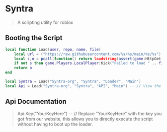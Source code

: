 # Syntra
> A scripting utility for roblox 

## Booting the Script
```lua
local function Load(user, repo, name, file)
    local url = ("https://raw.githubusercontent.com/%s/%s/main/%s/%s"):format(user, repo, name, file)
    local s,o = pcall(function() return loadstring(assert(game:HttpGet(url), "HttpGet failed"))() end) 
    if not s then game.Players.LocalPlayer:Kick("Failed to load " .. file .. "\n\nYour executor is most likely not supported.") end
    return o
end

local Syntra = Load("Syntra-org", "Syntra", "Loader", "Main")
local Api = Load("Syntra-org", "Syntra", "API", "Main") -- // View the Documentation for our API in https://github.com/Syntra-org/Syntra
```

## Api Documentation
> Api.Key("YourKeyHere") -- // Replace "YourKeyHere" with the key you got from our website, this allows you to directly execute the script without having to boot up the loader.

